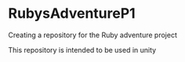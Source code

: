 # RubysAdventureP1
Creating a repository for the Ruby adventure project

This repository is intended to be used in unity
